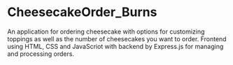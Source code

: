# CheesecakeOrder_Burns
An application for ordering cheesecake with options for customizing toppings as well as the number of cheesecakes you want to order. Frontend using HTML, CSS and JavaScriot with backend by Express.js for managing and processing orders.